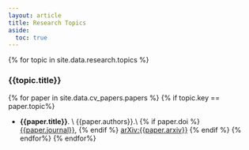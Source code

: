 ```yaml
---
layout: article
title: Research Topics
aside:
  toc: true
---
```



{% for topic in site.data.research.topics %}
### {{topic.title}}
{% for paper in site.data.cv_papers.papers %}
{% if topic.key == paper.topic%}
  * **{{paper.title}}**. \\
    {{paper.authors}}.\\
    {% if paper.doi %}  [{{paper.journal}}](https://doi.org/{{paper.doi}}), {% endif %} [arXiv:{{paper.arxiv}}](https://arxiv.org/abs/{{paper.arxiv}})
{% endif %}
{% endfor%}
{% endfor%}
